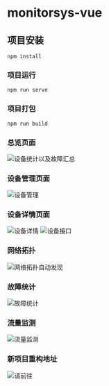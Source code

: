 # monitorsys-vue

## 项目安装
```
npm install
```

### 项目运行
```
npm run serve
```

### 项目打包
```
npm run build
```
### 总览页面
![设备统计以及故障汇总](https://gitee.com/zdde/monitorsys-vue/raw/master/src/assets/mt-1.png)

### 设备管理页面
![设备管理](https://gitee.com/zdde/monitorsys-vue/raw/master/src/assets/mt-2.jpg)

### 设备详情页面
![设备详情](https://gitee.com/zdde/monitorsys-vue/raw/master/src/assets/mt-3.png)
![设备接口](https://gitee.com/zdde/monitorsys-vue/raw/master/src/assets/mt-4.png)
### 网络拓扑
![网络拓扑自动发现](https://gitee.com/zdde/monitorsys-vue/raw/master/src/assets/mt-5.png)
### 故障统计
![故障统计](https://gitee.com/zdde/monitorsys-vue/raw/master/src/assets/mt-6.png)
### 流量监测
![流量监测](https://gitee.com/zdde/monitorsys-vue/raw/master/src/assets/mt-8.png)

### 新项目重构地址
![请前往](https://gitee.com/zdde/cool-network-system)
